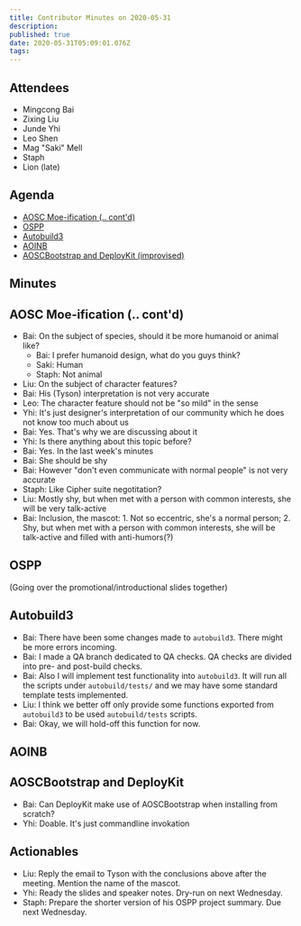 ```yaml
---
title: Contributor Minutes on 2020-05-31
description: 
published: true
date: 2020-05-31T05:09:01.076Z
tags: 
---
```


Attendees
---------
- Mingcong Bai
- Zixing Liu
- Junde Yhi
- Leo Shen
- Mag "Saki" Mell
- Staph
- Lion (late)

Agenda
------
- [AOSC Moe-ification (.. cont'd)](#aosc-moe-ification-contd)
- [OSPP](#ospp)
- [Autobuild3](#autobuild3)
- [AOINB](#aoinb)
- [AOSCBootstrap and DeployKit (improvised)](#aoscbootstrap-and-deploykit)

Minutes
-------

## AOSC Moe-ification (.. cont'd)

- Bai: On the subject of species, should it be more humanoid or animal like?
    - Bai: I prefer humanoid design, what do you guys think?
    - Saki: Human
    - Staph: Not animal
- Liu: On the subject of character features?
- Bai: His (Tyson) interpretation is not very accurate
- Leo: The character feature should not be "so mild" in the sense
- Yhi: It's just designer's interpretation of our community which he does not know too much about us
- Bai: Yes. That's why we are discussing about it
- Yhi: Is there anything about this topic before?
- Bai: Yes. In the last week's minutes
- Bai: She should be shy
- Bai: However "don't even communicate with normal people" is not very accurate
- Staph: Like Cipher suite negotitation?
- Liu: Mostly shy, but when met with a person with common interests, she will be very talk-active
- Bai: Inclusion, the mascot: 1. Not so eccentric, she's a normal person; 2. Shy, but when met with a person with common interests, she will be talk-active and filled with anti-humors(?)

## OSPP

(Going over the promotional/introductional slides together)

## Autobuild3

- Bai: There have been some changes made to `autobuild3`. There might be more errors incoming.
- Bai: I made a QA branch dedicated to QA checks. QA checks are divided into pre- and post-build checks.
- Bai: Also I will implement test functionality into `autobuild3`. It will run all the scripts under `autobuild/tests/` and we may have some standard template tests implemented.
- Liu: I think we better off only provide some functions exported from `autobuild3` to be used `autobuild/tests` scripts.
- Bai: Okay, we will hold-off this function for now.

## AOINB

## AOSCBootstrap and DeployKit

- Bai: Can DeployKit make use of AOSCBootstrap when installing from scratch?
- Yhi: Doable. It's just commandline invokation

Actionables
-----------

- Liu: Reply the email to Tyson with the conclusions above after the meeting. Mention the name of the mascot.
- Yhi: Ready the slides and speaker notes. Dry-run on next Wednesday.
- Staph: Prepare the shorter version of his OSPP project summary. Due next Wednesday.
